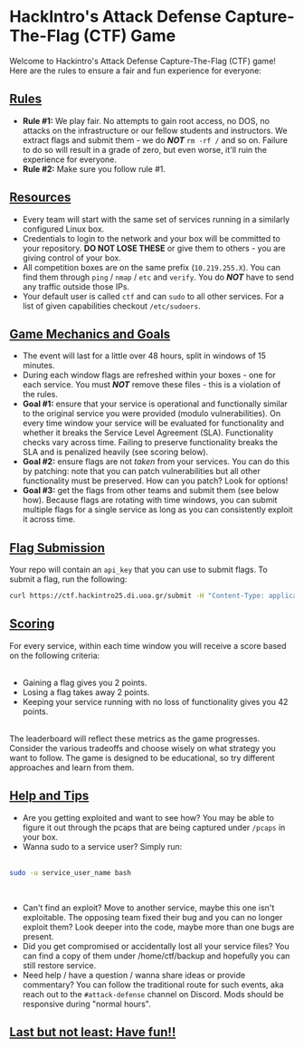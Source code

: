# HackIntro's Attack Defense Capture-The-Flag (CTF) Game

Welcome to Hackintro's Attack Defense Capture-The-Flag (CTF) game! Here are the rules to ensure a fair and fun experience for everyone:

## [Rules](#rules)

- **Rule #1:** We play fair. No attempts to gain root access, no DOS, no attacks on the infrastructure or our fellow students and instructors. We extract flags and submit them - we do ***NOT*** `rm -rf /` and so on. Failure to do so will result in a grade of zero, but even worse, it'll ruin the experience for everyone.
- **Rule #2:** Make sure you follow rule #1.

## [Resources](#resources)

- Every team will start with the same set of services running in a similarly configured Linux box.
- Credentials to login to the network and your box will be committed to your repository. **DO NOT LOSE THESE** or give them to others - you are giving control of your box.
- All competition boxes are on the same prefix (`10.219.255.X`). You can find them through `ping` / `nmap` / `etc` and `verify`. You do ***NOT*** have to send any traffic outside those IPs.
- Your default user is called `ctf` and can `sudo` to all other services. For a list of given capabilities checkout `/etc/sudoers`.

## [Game Mechanics and Goals](#goals)

- The event will last for a little over 48 hours, split in windows of 15 minutes.
- During each window flags are refreshed within your boxes - one for each service. You must ***NOT*** remove these files - this is a violation of the rules.
- **Goal #1:** ensure that your service is operational and functionally similar to the original service you were provided (modulo vulnerabilities). On every time window your service will be evaluated for functionality and whether it breaks the Service Level Agreement (SLA). Functionality checks vary across time. Failing to preserve functionality breaks the SLA and is penalized heavily (see scoring below).
- **Goal #2:** ensure flags are not *taken* from your services. You can do this by patching: note that you can patch vulnerabilities but all other functionality must be preserved. How can you patch? Look for options!
- **Goal #3:** get the flags from other teams and submit them (see below how). Because flags are rotating with time windows, you can submit multiple flags for a single service as long as you can consistently exploit it across time.

## [Flag Submission](#flag-submission)

Your repo will contain an `api_key` that you can use to submit flags. To submit a flag, run the following:

```bash
curl https://ctf.hackintro25.di.uoa.gr/submit -H "Content-Type: application/json" -H "Authorization: Bearer your_api_key" -d '{"flag": "flag_contents_go_here"}'
```

## [Scoring](#scoring)

For every service, within each time window you will receive a score based on the following criteria:<br><br>

- Gaining a flag gives you 2 points.
- Losing a flag takes away 2 points.
- Keeping your service running with no loss of functionality gives you 42 points.<br><br>

The leaderboard will reflect these metrics as the game progresses. Consider the various tradeoffs and choose wisely on what strategy you want to follow. The game is designed to be educational, so try different approaches and learn from them.

## [Help and Tips](#help)

- Are you getting exploited and want to see how? You may be able to figure it out through the pcaps that are being captured under `/pcaps` in your box.
- Wanna sudo to a service user? Simply run:<br><br>

```bash
sudo -u service_user_name bash
```

<br>

- Can't find an exploit? Move to another service, maybe this one isn't exploitable. The opposing team fixed their bug and you can no longer exploit them? Look deeper into the code, maybe more than one bugs are present.
- Did you get compromised or accidentally lost all your service files? You can find a copy of them under /home/ctf/backup and hopefully you can still restore service.
- Need help / have a question / wanna share ideas or provide commentary? You can follow the traditional route for such events, aka reach out to the `#attack-defense` channel on Discord. Mods should be responsive during "normal hours".

## [Last but not least: Have fun!!](#fun)